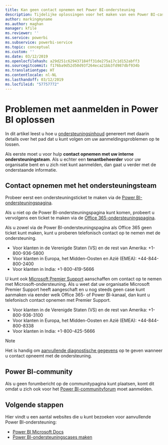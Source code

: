 ```yaml
---
title: Kan geen contact opnemen met Power BI-ondersteuning
description: Tijdelijke oplossingen voor het maken van een Power BI-case als een gebruiker zich niet kan aanmelden
author: markingmyname
ms.author: maghan
manager: kfile
ms.reviewer: ''
ms.service: powerbi
ms.subservice: powerbi-service
ms.topic: conceptual
ms.custom: ''
ms.date: 03/12/2019
ms.openlocfilehash: a29d251c629437184ff31de275a17c1d152abff3
ms.sourcegitcommit: f176ba9d52d50d93f264eca21bb3fd987dbf934b
ms.translationtype: HT
ms.contentlocale: nl-NL
ms.lasthandoff: 03/12/2019
ms.locfileid: "57757772"
---
```

# <a name="troubleshooting-sign-in-issues-for-power-bi"></a>Problemen met aanmelden in Power BI oplossen

In dit artikel leest u hoe u [ondersteuningsinhoud](https://powerbi.microsoft.com/support/) genereert met daarin details over het pad dat u kunt volgen om uw aanmeldingsproblemen op te lossen.

Als eerste moet u voor hulp **contact opnemen met uw interne ondersteuningsteam**. Als u echter een **tenantbeheerder** voor uw organisatie bent en u zich niet kunt aanmelden, dan gaat u verder met de onderstaande informatie.

## <a name="engage-the-support-team"></a>Contact opnemen met het ondersteuningsteam

Probeer eerst een ondersteuningsticket te maken via de [Power BI-ondersteuningspagina](https://powerbi.microsoft.com/en-us/support/).

Als u niet op de Power BI-ondersteuningspagina kunt komen, probeert u vervolgens een ticket te maken via de [Office 365-ondersteuningspagina](https://support.office.com/home/contact).

Als u zowel via de Power BI-ondersteuningspagina als Office 365 geen ticket kunt maken, kunt u proberen telefonisch contact op te nemen met de ondersteuning.
* Voor klanten in de Verenigde Staten (VS) en de rest van Amerika: +1-800-936-5800
* Voor klanten in Europa, het Midden-Oosten en Azië (EMEA): +44-844-800-2400
* Voor klanten in India: +1-800-419-5666

U kunt ook [Microsoft Premier Support](https://support.microsoft.com/premier) aanschaffen om contact op te nemen met Microsoft-ondersteuning. Als u weet dat uw organisatie Microsoft Premier Support heeft aangeschaft en u nog steeds geen case kunt aanmaken via eender welk Office 365- of Power BI-kanaal, dan kunt u telefonisch contact opnemen met Premier Support.
* Voor klanten in de Verenigde Staten (VS) en de rest van Amerika: +1-800-936-3100
* Voor klanten in Europa, het Midden-Oosten en Azië (EMEA): +44-844-800-8338
* Voor klanten in India: +1-800-425-5666

> [!Note]
> Het is handig om [aanvullende diagnostische gegevens](service-admin-capturing-additional-diagnostic-information-for-power-bi.md) op te geven wanneer u contact opneemt met de ondersteuning.

## <a name="power-bi-community"></a>Power BI-community

Als u geen forumbericht op de communitypagina kunt plaatsen, komt dit omdat u zich ook voor het [Power BI-communityforum](https://community.powerbi.com/) moet aanmelden.

## <a name="next-steps"></a>Volgende stappen

Hier vindt u een aantal websites die u kunt bezoeken voor aanvullende Power BI-ondersteuning:

* [Power BI Microsoft Docs](https://docs.microsoft.com/power-bi/)
* [Power BI-ondersteuningscases maken](https://blogs.msdn.microsoft.com/charles_sterling/2017/12/01/creating-power-bi-support-cases/)
